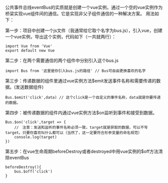公共事件总线eventBus的实质就是创建一个vue实例，通过一个空的vue实例作为桥梁实现vue组件间的通信。它是实现非父子组件通信的一种解决方案。
用法如下：

第一步：项目中创建一个js文件（我通常给它取个名字为bus.js），引入vue，创建一个vue实例，导出这个实例，代码如下（一共就两行）：
```
import Vue from 'Vue'
export default new Vue
```
第二步：在两个需要通信的两个组件中分别引入这个bus.js
```
import Bus from '这里是你引入bus.js的路径' // Bus可自由更换喜欢的名字 
```
第三步：传递数据的组件里通过vue实例方法$emit发送事件名称和需要传递的数据。(发送数据组件)
```
Bus.$emit('click',data) // 这个click是一个自定义的事件名称，data就是你要传递的数据。
```
第四步：被传递数据的组件内通过vue实例方法$on监听到事件和接受到数据。
```
Bus.$on('click',target => {
	//　注意：发送和监听的事件名称必须一致，target就是获取的数据，可以不写target。只要你喜欢叫什么都可以（当然了，这一定要符合形参变量的命名规范）
	console.log(target)
})
```
第五步：在vue生命周期beforeDestroy或者destroyed中用vue实例的$off方法清除eventBus
```
beforeDestroy(){
	bus.$off('click')
}
```